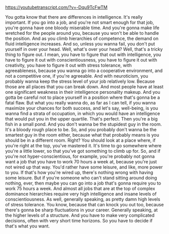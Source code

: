 https://youtubetranscript.com/?v=-Dqu9TcFwTM

 You gotta know that there are differences in intelligence. It's really important. If you go into a job, and you're not smart enough for that job, you're gonna have one bloody miserable time. And you're gonna make life wretched for the people around you, because you won't be able to handle the position. And as you climb hierarchies of competence, the demand on fluid intelligence increases. And so, unless you wanna fail, you don't put yourself in over your head. Well, what's over your head? Well, that's a tricky thing to figure out. I mean, you have to figure that out with intelligence, you have to figure it out with conscientiousness, you have to figure it out with creativity, you have to figure it out with stress tolerance, with agreeableness, because you wanna go into a cooperative environment, and not a competitive one, if you're agreeable. And with neuroticism, you probably wanna keep the stress level of your job relatively low. Because those are all places that you can break down. And most people have at least one significant weakness in their intelligence personality makeup. And you gotta be careful not to place yourself in a position where that's gonna be a fatal flaw. But what you really wanna do, as far as I can tell, if you wanna maximize your chances for both success, and let's say, well-being, is you wanna find a strata of occupation, in which you would have an intelligence that would put you in the upper quartile. That's perfect. Then you're a big fish in a small pond. And you don't wanna be the stupidest guy in the room. It's a bloody rough place to be. So, and you probably don't wanna be the smartest guy in the room either, because what that probably means is you should be in a different room. Right? You should look at a place where, if you're right at the top, you've mastered it. It's time to go somewhere where you're a little lower, so that you've got something to climb up for. So, and if you're not hyper-conscientious, for example, you're probably not gonna want a job that you have to work 70 hours a week at, because you're just not wired up that way. You'd rather have some leisure, and like, more power to you. If that's how you're wired up, there's nothing wrong with having some leisure. But if you're someone who can't stand sitting around doing nothing, ever, then maybe you can go into a job that's gonna require you to work 75 hours a week. And almost all jobs that are at the top of complex dominance hierarchies require very high intelligence and insane levels of conscientiousness. As well, generally speaking, as pretty damn high levels of stress tolerance. You know, because that can knock you out too, because there's gonna be sharp fluctuations in your career. Generally speaking, at the higher levels of a structure. And you have to make very complicated decisions, often with very short time horizons. So you have to decide if that's what you want.